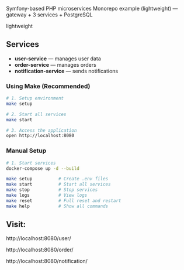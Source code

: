 
Symfony-based PHP microservices Monorepo example (lightweight) — gateway + 3 services + PostgreSQL

lightweight


## Services
- **user-service** — manages user data
- **order-service** — manages orders
- **notification-service** — sends notifications




### Using Make (Recommended)
```bash
# 1. Setup environment
make setup

# 2. Start all services
make start

# 3. Access the application
open http://localhost:8080
```
### Manual Setup
```bash
# 1. Start services
docker-compose up -d --build
```

```bash
make setup          # Create .env files
make start          # Start all services
make stop           # Stop services
make logs           # View logs
make reset          # Full reset and restart
make help           # Show all commands
```

## Visit:

http://localhost:8080/user/

http://localhost:8080/order/

http://localhost:8080/notification/